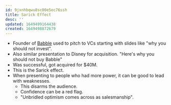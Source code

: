 ```yaml
---
id: 9jxnhbqwu8sc00e5ec76ssh
title: Sarick Effect
desc: ''
updated: 1649499164438
created: 1649498872679
---
```


* Founder of [Babble](https://techcrunch.com/2019/01/07/disney-babble-goes-quiet/) used to pitch to VCs starting with slides like "why you should not invest".
* Also similar presentation to Disney for acquisition. "Here's why you should not buy Babble"
* Was successful, got acquired for $40M.
* This is the Sarick effect.
* When presenting to people who had more power, it can be good to lead with weaknesses.
  * This disarms the audience.
  * Confidence can be a red flag.
  * "Unbridled optimism comes across as salesmanship".
